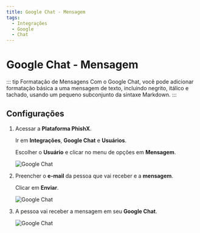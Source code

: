 ```yaml
---
title: Google Chat - Mensagem
tags:
  - Integrações
  - Google
  - Chat
---
```


# Google Chat - Mensagem

::: tip Formatação de Mensagens
Com o Google Chat, você pode adicionar formatação básica a uma mensagem de texto, incluindo negrito, itálico e tachado, usando um pequeno subconjunto da sintaxe Markdown.
:::

## Configurações

1. Acessar a **Plataforma PhishX**.

   Ir em **Integrações**, **Google Chat** e **Usuários**.

   Escolher o **Usuário** e clicar no menu de opções em **Mensagem**.

   ![Google Chat](https://cdn.phishx.io/phishx-docs/images/google_chat_201.png)

2. Preencher o **e-mail** da pessoa que vai receber e a **mensagem**.

   Clicar em **Enviar**.

   ![Google Chat](https://cdn.phishx.io/phishx-docs/images/google_chat_202.png)

3. A pessoa vai receber a mensagem em seu **Google Chat**.

   ![Google Chat](https://cdn.phishx.io/phishx-docs/images/google_chat_203.png)
